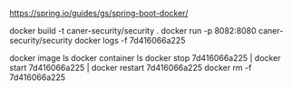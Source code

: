 https://spring.io/guides/gs/spring-boot-docker/

docker build -t caner-security/security .
docker run -p 8082:8080 caner-security/security
docker logs -f 7d416066a225

docker image ls
docker container ls
docker stop 7d416066a225 | docker start 7d416066a225 | docker restart 7d416066a225
docker rm -f 7d416066a225





